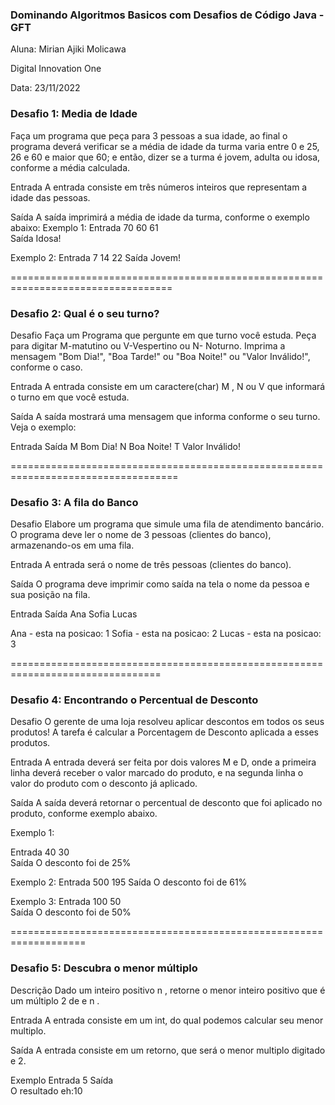 ### Dominando Algoritmos Basicos com Desafios de Código Java - GFT
<p>Aluna: Mirian Ajiki Molicawa </p>
<p>Digital Innovation One </p>
<p>Data: 23/11/2022 </p>


### Desafio 1: Media de Idade
Faça um programa que peça para 3 pessoas a sua idade, ao final o programa deverá verificar se a média de idade da turma varia entre 0 e 25, 26 e 60 e maior que 60;
e então, dizer se a turma é jovem, adulta ou idosa, conforme a média calculada.

Entrada
A entrada consiste em três números inteiros que representam a idade das pessoas.

Saída
A saída imprimirá a média de idade da turma, conforme o exemplo abaixo:
Exemplo 1:
Entrada	
70
60
61	
Saída
Idosa!

Exemplo 2:
Entrada	
7
14
22
Saída
Jovem!

==================================================================================

### Desafio 2: Qual é o seu turno?
Desafio
Faça um Programa que pergunte em que turno você estuda. Peça para digitar M-matutino ou V-Vespertino ou N- Noturno. Imprima a mensagem "Bom Dia!", "Boa Tarde!" ou "Boa Noite!" ou "Valor Inválido!", conforme o caso.

Entrada
A entrada consiste em um caractere(char) M , N ou V que informará o turno em que você estuda.

Saída
A saída mostrará uma mensagem que informa conforme o seu turno. Veja o exemplo:

Entrada	     Saída
M	     Bom Dia!
N	     Boa Noite!
T	     Valor Inválido!

===================================================================================
### Desafio 3: A fila do Banco

Desafio
Elabore um programa que simule uma fila de atendimento bancário. O programa deve ler o nome de 3 pessoas (clientes do banco), armazenando-os em uma fila.

Entrada
A entrada será o nome de três pessoas (clientes do banco).

Saída
O programa deve imprimir como saída na tela o nome da pessoa e sua posição na fila.

Entrada	Saída
Ana
Sofia
Lucas

Ana - esta na posicao: 1
Sofia - esta na posicao: 2
Lucas - esta na posicao: 3

================================================================================
### Desafio 4: Encontrando o Percentual de Desconto

Desafio
O gerente de uma loja resolveu aplicar descontos em todos os seus produtos! A tarefa é calcular a Porcentagem de Desconto aplicada a esses produtos. 

Entrada
A entrada deverá ser feita por dois valores M e D, onde a primeira linha deverá receber o valor marcado do produto, e na segunda linha o valor do produto com o desconto já aplicado.

Saída
A saída deverá retornar o percentual de desconto que foi aplicado no produto, conforme exemplo abaixo.

Exemplo 1:

Entrada	
40
30	
Saída
O desconto foi de 25%

Exemplo 2:
Entrada	
500
195	
Saída
O desconto foi de 61%

Exemplo 3:
Entrada	
100
50	
Saída
O desconto foi de 50%

===================================================================

### Desafio 5: Descubra o menor múltiplo
Descrição
Dado um inteiro positivo n , retorne o menor inteiro positivo que é um múltiplo 2 de e n .

Entrada
A entrada consiste em um int, do qual podemos calcular seu menor multiplo.

Saída
A entrada consiste em um retorno, que será o menor multiplo digitado e 2.

Exemplo
Entrada	
5
Saída	
O resultado eh:10
